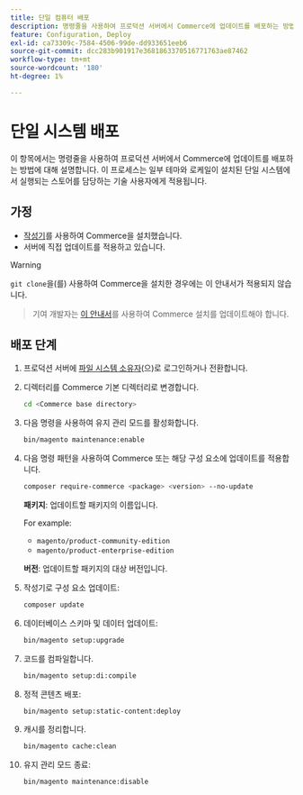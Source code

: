 ```yaml
---
title: 단일 컴퓨터 배포
description: 명령줄을 사용하여 프로덕션 서버에서 Commerce에 업데이트를 배포하는 방법에 대해 알아봅니다.
feature: Configuration, Deploy
exl-id: ca73309c-7584-4506-99de-dd933651eeb6
source-git-commit: dcc283b901917e3681863370516771763ae87462
workflow-type: tm+mt
source-wordcount: '180'
ht-degree: 1%

---
```


# 단일 시스템 배포

이 항목에서는 명령줄을 사용하여 프로덕션 서버에서 Commerce에 업데이트를 배포하는 방법에 대해 설명합니다. 이 프로세스는 일부 테마와 로케일이 설치된 단일 시스템에서 실행되는 스토어를 담당하는 기술 사용자에게 적용됩니다.

## 가정

- [작성기](../../installation/composer.md)를 사용하여 Commerce을 설치했습니다.
- 서버에 직접 업데이트를 적용하고 있습니다.

>[!WARNING]
>
>`git clone`을(를) 사용하여 Commerce을 설치한 경우에는 이 안내서가 적용되지 않습니다.
>>기여 개발자는 [이 안내서][install]를 사용하여 Commerce 설치를 업데이트해야 합니다.

## 배포 단계

1. 프로덕션 서버에 [파일 시스템 소유자](../../installation/prerequisites/file-system/overview.md)(으)로 로그인하거나 전환합니다.

1. 디렉터리를 Commerce 기본 디렉터리로 변경합니다.

   ```bash
   cd <Commerce base directory>
   ```

1. 다음 명령을 사용하여 유지 관리 모드를 활성화합니다.

   ```bash
   bin/magento maintenance:enable
   ```

1. 다음 명령 패턴을 사용하여 Commerce 또는 해당 구성 요소에 업데이트를 적용합니다.

   ```bash
   composer require-commerce <package> <version> --no-update
   ```

   **패키지**: 업데이트할 패키지의 이름입니다.

   For example:

   - `magento/product-community-edition`
   - `magento/product-enterprise-edition`

   **버전**: 업데이트할 패키지의 대상 버전입니다.

1. 작성기로 구성 요소 업데이트:

   ```bash
   composer update
   ```

1. 데이터베이스 스키마 및 데이터 업데이트:

   ```bash
   bin/magento setup:upgrade
   ```

1. 코드를 컴파일합니다.

   ```bash
   bin/magento setup:di:compile
   ```

1. 정적 콘텐츠 배포:

   ```bash
   bin/magento setup:static-content:deploy
   ```

1. 캐시를 정리합니다.

   ```bash
   bin/magento cache:clean
   ```

1. 유지 관리 모드 종료:

   ```bash
   bin/magento maintenance:disable
   ```

<!-- link definitions -->

[install]: https://developer.adobe.com/commerce/contributor/guides/install/update-dependencies/
